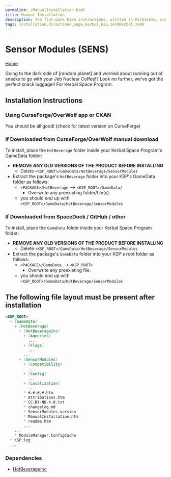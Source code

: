 ```yaml
---
permalink: /ManualInstallation.html
title: Manual Installation
description: the flat-pack Kiea instructions, written in Kerbalese, unusally present
tags: installation,directions,page,kerbal,ksp,zer0Kerbal,zedK
---
```

<!-- ManualInstallation.md v1.1.8.1
Sensor Modules (SENS)
created: 01 Oct 2019
updated: 29 Jul 2022 -->

<!-- based upon work by Lisias -->

# Sensor Modules (SENS)

[Home](./index.md)

Going to the dark side of [random planet] and worried about running out of snacks to go with your Jeb Nuclear Coffee!? Look no further, we've got the perfect snack luggage!!  For Kerbal Space Program.

## Installation Instructions

### Using CurseForge/OverWolf app or CKAN

You should be all good! (check for latest version on CurseForge)

### If Downloaded from CurseForge/OverWolf manual download

To install, place the `HotBeverage` folder inside your Kerbal Space Program's GameData folder:

* **REMOVE ANY OLD VERSIONS OF THE PRODUCT BEFORE INSTALLING**
  * Delete `<KSP_ROOT>/GameData/HotBeverage/SensorModules`
* Extract the package's `HotBeverage` folder into your KSP's GameData folder as follows:
  * `<PACKAGE>/HotBeverage` --> `<KSP_ROOT>/GameData/`
    * Overwrite any preexisting folder/file(s).
  * you should end up with `<KSP_ROOT>/GameData/HotBeverage/SensorModules`

### If Downloaded from SpaceDock / GitHub / other

To install, place the `GameData` folder inside your Kerbal Space Program folder:

* **REMOVE ANY OLD VERSIONS OF THE PRODUCT BEFORE INSTALLING**
  * Delete `<KSP_ROOT>/GameData/HotBeverage/SensorModules`
* Extract the package's `GameData` folder into your KSP's root folder as follows:
  * `<PACKAGE>/GameData` --> `<KSP_ROOT>`
    * Overwrite any preexisting file.
  * you should end up with `<KSP_ROOT>/GameData/HotBeverage/SensorModules`

## The following file layout must be present after installation

```markdown
<KSP_ROOT>
  + [GameData]
    + [HotBeverage]
      + [HotBeverageInc]
        + [Agencies]
          ...
        + [Flags]
          ...
        ...
      + [SensorModules]
        + [Compatibility]
          ...
        + [Config]
          ...
        + [Localization]
          ...
        * #.#.#.#.htm
        * Attributions.htm
        * CC-BY-ND-4.0.txt
        * changelog.md
        * SensorModules.version
        * ManualInstallation.htm
        * readme.htm
        ...
    ...
    * ModuleManager.ConfigCache
  * KSP.log
  ...
```

### Dependencies

* [HotBeverageInc](https://forum.kerbalspaceprogram.com/index.php?/topic/208353-*/)